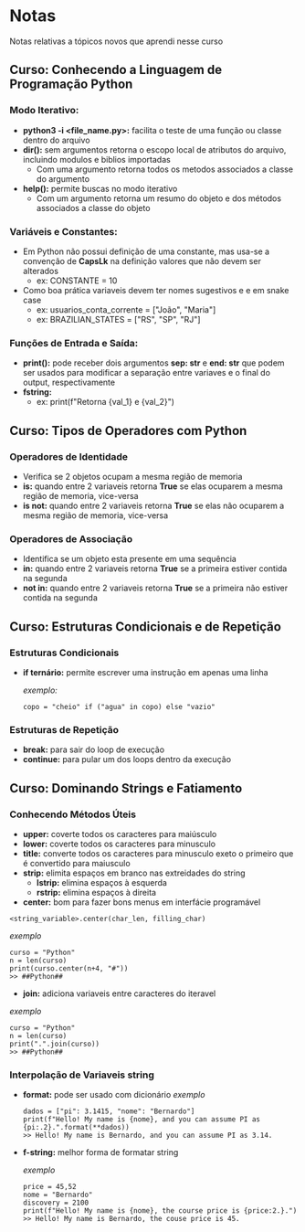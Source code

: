 # Notas
Notas relativas a tópicos novos que aprendi nesse curso
## Curso: Conhecendo a Linguagem de Programação Python

### Modo Iterativo:
* **python3 -i <file_name.py>:** facilita o teste de uma função ou classe dentro do arquivo
* **dir():** sem argumentos retorna o escopo local de atributos do arquivo, incluindo modulos e biblios importadas
  * Com uma argumento retorna todos os metodos associados a classe do argumento
* **help():** permite buscas no modo iterativo
  * Com um argumento retorna um resumo do objeto e dos métodos associados a classe do objeto

### Variáveis e Constantes:
* Em Python não possui definição de uma constante, mas usa-se a convenção de **CapsLk** na definição valores que não devem ser alterados
  * ex: CONSTANTE = 10
* Como boa prática variaveis devem ter nomes sugestivos e e em snake case
  * ex: usuarios_conta_corrente = ["João", "Maria"]
  * ex: BRAZILIAN_STATES = ["RS", "SP", "RJ"]

### Funções de Entrada e Saída:
* **print():** pode receber dois argumentos **sep: str** e **end: str** que podem ser usados para modificar a separação entre variaves e o final do output, respectivamente
* **fstring:**
  * ex: print(f"Retorna {val_1} e {val_2}")

## Curso: Tipos de Operadores com Python

### Operadores de Identidade
* Verifica se 2 objetos ocupam a mesma região de memoria
* **is:** quando entre 2 variaveis retorna **True** se elas ocuparem a mesma região de memoria, vice-versa
* **is not:** quando entre 2 variaveis retorna **True** se elas não ocuparem a mesma região de memoria, vice-versa

### Operadores de Associação
* Identifica se um objeto esta presente em uma sequência
* **in:** quando entre 2 variaveis retorna **True** se a primeira estiver contida na segunda
* **not in:** quando entre 2 variaveis retorna **True** se a primeira não estiver contida na segunda

## Curso: Estruturas Condicionais e de Repetição

### Estruturas Condicionais
* **if ternário:** permite escrever uma instrução em apenas uma linha

  _exemplo:_
  ```
  copo = "cheio" if ("agua" in copo) else "vazio"
  ```
### Estruturas de Repetição
* **break:** para sair do loop de execução
* **continue:** para pular um dos loops dentro da execução

## Curso: Dominando Strings e Fatiamento

### Conhecendo Métodos Úteis
* **upper:** coverte todos os caracteres para maiúsculo
* **lower:** coverte todos os caracteres para minusculo
* **title:** converte todos os caracteres para minusculo exeto o primeiro que é convertido para maiusculo
* **strip:** elimita espaços em branco nas extreidades do string
  * **lstrip:** elimina espaços à esquerda
  * **rstrip:** elimina espaços à direita
* **center:** bom para fazer bons menus em interfácie programável
```
<string_variable>.center(char_len, filling_char)
```
_exemplo_
```
curso = "Python"
n = len(curso)
print(curso.center(n+4, "#"))
>> ##Python##
```
* **join:** adiciona variaveis entre caracteres do iteravel

_exemplo_
```
curso = "Python"
n = len(curso)
print(".".join(curso))
>> ##Python##
```
### Interpolação de Variaveis string
* **format:** pode ser usado com dicionário
  _exemplo_
  ```
  dados = ["pi": 3.1415, "nome": "Bernardo"]
  print(f"Hello! My name is {nome}, and you can assume PI as {pi:.2}.".format(**dados))
  >> Hello! My name is Bernardo, and you can assume PI as 3.14.
  ```
* **f-string:** melhor forma de formatar string

  _exemplo_
  ```
  price = 45,52
  nome = "Bernardo"
  discovery = 2100
  print(f"Hello! My name is {nome}, the course price is {price:2.}.")
  >> Hello! My name is Bernardo, the couse price is 45.
  ```
